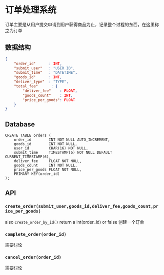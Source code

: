 # 订单处理系统

订单主要是从用户提交申请到用户获得商品为止，记录整个过程的东西，在这里称之为订单

## 数据结构
```json
{
    "order_id"      : INT,
    "submit_user"   : "USER ID",
    "submit_time"   : "DATETIME",
    "goods_id"      : INT,
    "deliver_type"  : "TYPE",
    "total_fee"      : {
        "deliver_fee"    : FLOAT,
        "goods_count"    : INT,
        "price_per_goods": FLOAT
    }
}
```

## Database
```mysql
CREATE TABLE orders (
    order_id        INT NOT NULL AUTO_INCREMENT,
    goods_id        INT NOT NULL,
    user_id         CHAR(16) NOT NULL,
    submit_time     TIMESTAMP(6) NOT NULL DEFAULT CURRENT_TIMESTAMP(6),
    deliver_fee     FLOAT NOT NULL,
    goods_count     INT NOT NULL,
    price_per_goods FLOAT NOT NULL,
    PRIMARY KEY(order_id)
);
```

## API      

### ```create_order(submit_user,goods_id,deliver_fee,goods_count,price_per_goods)```
also ```create_order_by_id()```
return a int(order_id) or false
创建一个订单

### ```complete_order(order_id)```
需要讨论

### ```cancel_order(order_id)```
需要讨论
